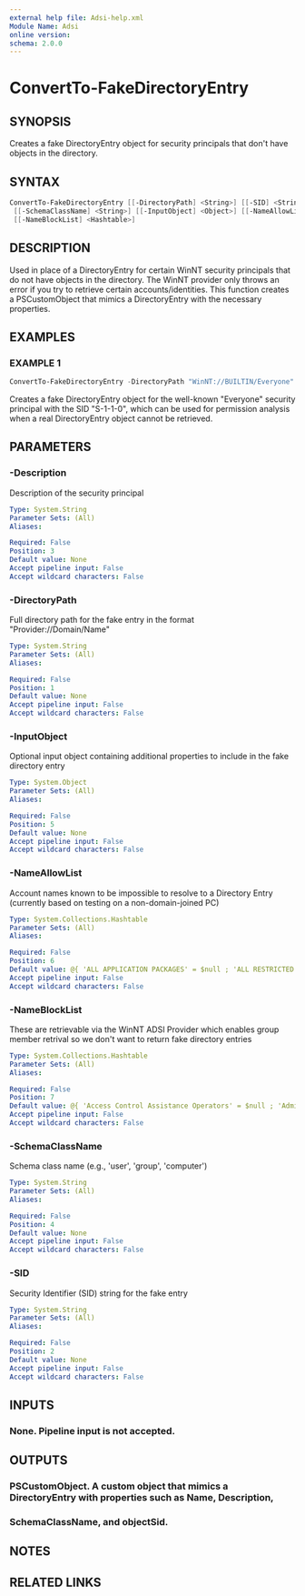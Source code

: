 ```yaml
---
external help file: Adsi-help.xml
Module Name: Adsi
online version:
schema: 2.0.0
---
```


# ConvertTo-FakeDirectoryEntry

## SYNOPSIS
Creates a fake DirectoryEntry object for security principals that don't have objects in the directory.

## SYNTAX

```powershell
ConvertTo-FakeDirectoryEntry [[-DirectoryPath] <String>] [[-SID] <String>] [[-Description] <String>]
 [[-SchemaClassName] <String>] [[-InputObject] <Object>] [[-NameAllowList] <Hashtable>]
 [[-NameBlockList] <Hashtable>]
```

## DESCRIPTION
Used in place of a DirectoryEntry for certain WinNT security principals that do not have objects in the directory.
The WinNT provider only throws an error if you try to retrieve certain accounts/identities.
This function creates a PSCustomObject that mimics a DirectoryEntry with the necessary properties.

## EXAMPLES

### EXAMPLE 1
```powershell
ConvertTo-FakeDirectoryEntry -DirectoryPath "WinNT://BUILTIN/Everyone" -SID "S-1-1-0"
```

Creates a fake DirectoryEntry object for the well-known "Everyone" security principal with the SID "S-1-1-0",
which can be used for permission analysis when a real DirectoryEntry object cannot be retrieved.

## PARAMETERS

### -Description
Description of the security principal

```yaml
Type: System.String
Parameter Sets: (All)
Aliases:

Required: False
Position: 3
Default value: None
Accept pipeline input: False
Accept wildcard characters: False
```

### -DirectoryPath
Full directory path for the fake entry in the format "Provider://Domain/Name"

```yaml
Type: System.String
Parameter Sets: (All)
Aliases:

Required: False
Position: 1
Default value: None
Accept pipeline input: False
Accept wildcard characters: False
```

### -InputObject
Optional input object containing additional properties to include in the fake directory entry

```yaml
Type: System.Object
Parameter Sets: (All)
Aliases:

Required: False
Position: 5
Default value: None
Accept pipeline input: False
Accept wildcard characters: False
```

### -NameAllowList
Account names known to be impossible to resolve to a Directory Entry (currently based on testing on a non-domain-joined PC)

```yaml
Type: System.Collections.Hashtable
Parameter Sets: (All)
Aliases:

Required: False
Position: 6
Default value: @{ 'ALL APPLICATION PACKAGES' = $null ; 'ALL RESTRICTED APPLICATION PACKAGES' = $null ; 'ANONYMOUS LOGON' = $null ; 'Authenticated Users' = $null ; 'BATCH' = $null ; 'BUILTIN' = $null ; 'CREATOR GROUP' = $null ; 'CREATOR GROUP SERVER' = $null ; 'CREATOR OWNER' = $null ; 'CREATOR OWNER SERVER' = $null ; 'DIALUP' = $null ; 'ENTERPRISE DOMAIN CONTROLLERS' = $null ; 'Everyone' = $null ; 'INTERACTIVE' = $null ; 'internetExplorer' = $null ; 'IUSR' = $null ; 'LOCAL' = $null ; 'LOCAL SERVICE' = $null ; 'NETWORK' = $null ; 'NETWORK SERVICE' = $null ; 'OWNER RIGHTS' = $null ; 'PROXY' = $null ; 'RDS Endpoint Servers' = $null ; 'RDS Management Servers' = $null ; 'RDS Remote Access Servers' = $null ; 'REMOTE INTERACTIVE LOGON' = $null ; 'RESTRICTED' = $null ; 'SELF' = $null ; 'SERVICE' = $null ; 'SYSTEM' = $null ; 'TERMINAL SERVER USER' = $null }
Accept pipeline input: False
Accept wildcard characters: False
```

### -NameBlockList
These are retrievable via the WinNT ADSI Provider which enables group member retrival so we don't want to return fake directory entries

```yaml
Type: System.Collections.Hashtable
Parameter Sets: (All)
Aliases:

Required: False
Position: 7
Default value: @{ 'Access Control Assistance Operators' = $null ; 'Administrators' = $null ; 'Backup Operators' = $null ; 'Cryptographic Operators' = $null ; 'DefaultAccount' = $null ; 'Distributed COM Users' = $null ; 'Event Log Readers' = $null ; 'Guests' = $null ; 'Hyper-V Administrators' = $null ; 'IIS_IUSRS' = $null ; 'Network Configuration Operators' = $null ; 'Performance Log Users' = $null ; 'Performance Monitor Users' = $null ; 'Power Users' = $null ; 'Remote Desktop Users' = $null ; 'Remote Management Users' = $null ; 'Replicator' = $null ; 'System Managed Accounts Group' = $null ; 'Users' = $null ; 'WinRMRemoteWMIUsers__' = $null }
Accept pipeline input: False
Accept wildcard characters: False
```

### -SchemaClassName
Schema class name (e.g., 'user', 'group', 'computer')

```yaml
Type: System.String
Parameter Sets: (All)
Aliases:

Required: False
Position: 4
Default value: None
Accept pipeline input: False
Accept wildcard characters: False
```

### -SID
Security Identifier (SID) string for the fake entry

```yaml
Type: System.String
Parameter Sets: (All)
Aliases:

Required: False
Position: 2
Default value: None
Accept pipeline input: False
Accept wildcard characters: False
```

## INPUTS

### None. Pipeline input is not accepted.
## OUTPUTS

### PSCustomObject. A custom object that mimics a DirectoryEntry with properties such as Name, Description,
### SchemaClassName, and objectSid.
## NOTES

## RELATED LINKS

